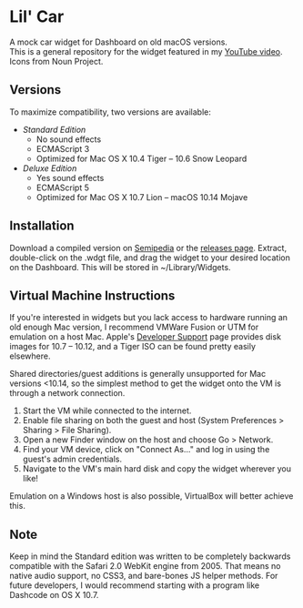 # Lil' Car
A mock car widget for Dashboard on old macOS versions.\
This is a general repository for the widget featured in my [YouTube video](#).\
Icons from Noun Project.

## Versions
To maximize compatibility, two versions are available:
- *Standard Edition*
	- No sound effects
	- ECMAScript 3
	- Optimized for Mac OS X 10.4 Tiger – 10.6 Snow Leopard
- *Deluxe Edition*
	- Yes sound effects
	- ECMAScript 5
	- Optimized for Mac OS X 10.7 Lion – macOS 10.14 Mojave

## Installation
Download a compiled version on [Semipedia](https://semiopteryx.github.io/semipedia/chapters/semiware) or the [releases page](https://github.com/semiopteryx/lil-car/releases). Extract, double-click on the .wdgt file, and drag the widget to your desired location on the Dashboard. This will be stored in ~/Library/Widgets.

## Virtual Machine Instructions
If you're interested in widgets but you lack access to hardware running an old enough Mac version, I recommend VMWare Fusion or UTM for emulation on a host Mac. Apple's [Developer Support](https://support.apple.com/en-us/102662) page provides disk images for 10.7 – 10.12, and a Tiger ISO can be found pretty easily elsewhere.

Shared directories/guest additions is generally unsupported for Mac versions <10.14, so the simplest method to get the widget onto the VM is through a network connection.

1. Start the VM while connected to the internet.
2. Enable file sharing on both the guest and host (System Preferences > Sharing > File Sharing).
3. Open a new Finder window on the host and choose Go > Network.
4. Find your VM device, click on "Connect As..." and log in using the guest's admin credentials.
5. Navigate to the VM's main hard disk and copy the widget wherever you like!

Emulation on a Windows host is also possible, VirtualBox will better achieve this.

## Note
Keep in mind the Standard edition was written to be completely backwards compatible with the Safari 2.0 WebKit engine from 2005. That means no native audio support, no CSS3, and bare-bones JS helper methods. For future developers, I would recommend starting with a program like Dashcode on OS X 10.7.